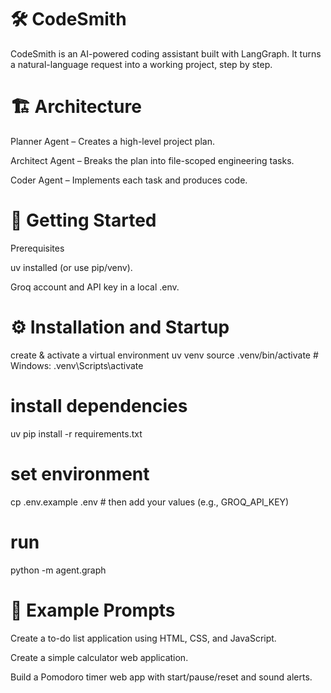 # 🛠️ CodeSmith

CodeSmith is an AI-powered coding assistant built with LangGraph.
It turns a natural-language request into a working project, step by step.

# 🏗️ Architecture

Planner Agent – Creates a high-level project plan.

Architect Agent – Breaks the plan into file-scoped engineering tasks.

Coder Agent – Implements each task and produces code.

# 🚀 Getting Started
Prerequisites

uv installed (or use pip/venv).

Groq account and API key in a local .env.

# ⚙️ Installation and Startup
create & activate a virtual environment
uv venv
source .venv/bin/activate   # Windows: .venv\Scripts\activate

# install dependencies
uv pip install -r requirements.txt

# set environment
cp .env.example .env        # then add your values (e.g., GROQ_API_KEY)

# run
python -m agent.graph

# 🧪 Example Prompts

Create a to-do list application using HTML, CSS, and JavaScript.

Create a simple calculator web application.

Build a Pomodoro timer web app with start/pause/reset and sound alerts.
